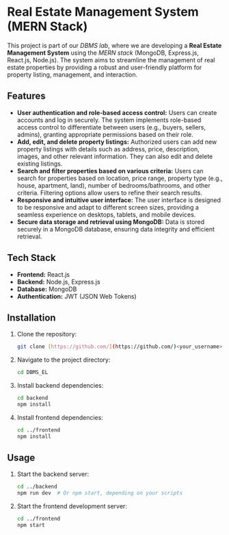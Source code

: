 # Real Estate Management System (MERN Stack)

This project is part of our *DBMS lab*, where we are developing a **Real Estate Management System** using the *MERN stack* (MongoDB, Express.js, React.js, Node.js). The system aims to streamline the management of real estate properties by providing a robust and user-friendly platform for property listing, management, and interaction.

## Features

*   **User authentication and role-based access control:** Users can create accounts and log in securely. The system implements role-based access control to differentiate between users (e.g., buyers, sellers, admins), granting appropriate permissions based on their role.
*   **Add, edit, and delete property listings:** Authorized users can add new property listings with details such as address, price, description, images, and other relevant information. They can also edit and delete existing listings.
*   **Search and filter properties based on various criteria:** Users can search for properties based on location, price range, property type (e.g., house, apartment, land), number of bedrooms/bathrooms, and other criteria. Filtering options allow users to refine their search results.
*   **Responsive and intuitive user interface:** The user interface is designed to be responsive and adapt to different screen sizes, providing a seamless experience on desktops, tablets, and mobile devices.
*   **Secure data storage and retrieval using MongoDB:** Data is stored securely in a MongoDB database, ensuring data integrity and efficient retrieval.

## Tech Stack

*   **Frontend:** React.js
*   **Backend:** Node.js, Express.js
*   **Database:** MongoDB
*   **Authentication:** JWT (JSON Web Tokens)

## Installation

1.  Clone the repository:
    ```bash
    git clone [https://github.com/](https://github.com/)<your_username>/DBMS_EL.git
    ```
2.  Navigate to the project directory:
    ```bash
    cd DBMS_EL
    ```
3.  Install backend dependencies:
    ```bash
    cd backend
    npm install
    ```
4.  Install frontend dependencies:
    ```bash
    cd ../frontend
    npm install
    ```

## Usage

1.  Start the backend server:
    ```bash
    cd ../backend
    npm run dev  # Or npm start, depending on your scripts
    ```
2.  Start the frontend development server:
    ```bash
    cd ../frontend
    npm start
    ```

